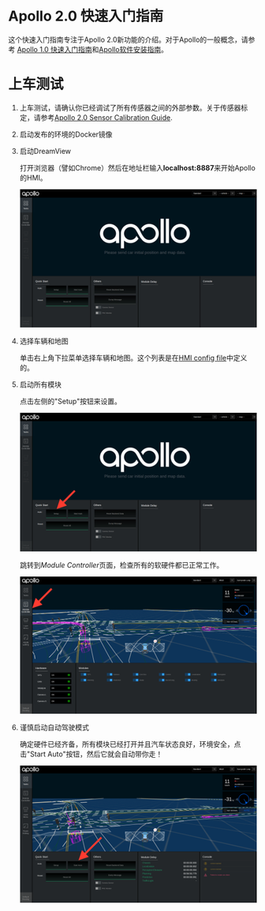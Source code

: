 # Apollo 2.0 快速入门指南

这个快速入门指南专注于Apollo 2.0新功能的介绍。对于Apollo的一般概念，请参考 [Apollo 1.0 快速入门指南](https://github.com/ApolloAuto/apollo/blob/master/docs/quickstart/apollo_1_0_quick_start_cn.md)和[Apollo软件安装指南](https://github.com/ApolloAuto/apollo/blob/master/docs/quickstart/apollo_software_installation_guide_cn.md)。

# 上车测试

1. 上车测试，请确认你已经调试了所有传感器之间的外部参数。关于传感器标定，请参考[Apollo 2.0 Sensor Calibration Guide](https://github.com/ApolloAuto/apollo/blob/master/docs/quickstart/apollo_2_0_sensor_calibration_guide_cn.md).

2. 启动发布的环境的Docker镜像

3. 启动DreamView

    打开浏览器（譬如Chrome）然后在地址栏输入**localhost:8887**来开始Apollo的HMI。

    ![](images/dreamview.png)

4. 选择车辆和地图

     单击右上角下拉菜单选择车辆和地图。这个列表是在[HMI config file](ttps://raw.githubusercontent.com/ApolloAuto/apollo/master/modules/dreamview/conf/hmi.conf)中定义的。

5. 启动所有模块

    点击左侧的"Setup"按钮来设置。

    ![](images/dreamview_setup.png)

    跳转到*Module Controller*页面，检查所有的软硬件都已正常工作。
 
     ![](images/dreamview_module_controller.png)

6. 谨慎启动自动驾驶模式

    确定硬件已经齐备，所有模块已经打开并且汽车状态良好，环境安全，点击"Start Auto"按钮，然后它就会自动带你走！

    ![](images/dreamview_start_auto.png)
